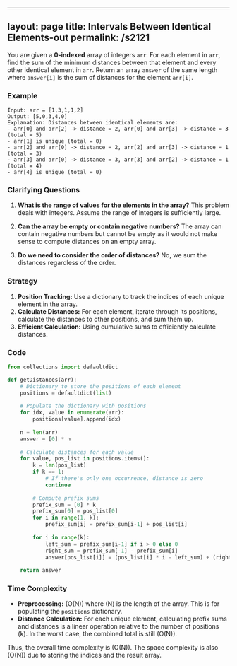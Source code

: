 
---
layout: page
title:  Intervals Between Identical Elements-out
permalink: /s2121
---

You are given a **0-indexed** array of integers `arr`. For each element in `arr`, find the sum of the minimum distances between that element and every other identical element in `arr`. Return an array `answer` of the same length where `answer[i]` is the sum of distances for the element `arr[i]`.

### Example

```
Input: arr = [1,3,1,1,2]
Output: [5,0,3,4,0]
Explanation: Distances between identical elements are:
- arr[0] and arr[2] -> distance = 2, arr[0] and arr[3] -> distance = 3 (total = 5)
- arr[1] is unique (total = 0)
- arr[2] and arr[0] -> distance = 2, arr[2] and arr[3] -> distance = 1 (total = 3)
- arr[3] and arr[0] -> distance = 3, arr[3] and arr[2] -> distance = 1 (total = 4)
- arr[4] is unique (total = 0)
```

### Clarifying Questions

1. **What is the range of values for the elements in the array?**
   This problem deals with integers. Assume the range of integers is sufficiently large.
   
2. **Can the array be empty or contain negative numbers?**
   The array can contain negative numbers but cannot be empty as it would not make sense to compute distances on an empty array.

3. **Do we need to consider the order of distances?**
   No, we sum the distances regardless of the order.

### Strategy

1. **Position Tracking:** Use a dictionary to track the indices of each unique element in the array.
2. **Calculate Distances:** For each element, iterate through its positions, calculate the distances to other positions, and sum them up.
3. **Efficient Calculation:** Using cumulative sums to efficiently calculate distances.

### Code

```python
from collections import defaultdict

def getDistances(arr):
    # Dictionary to store the positions of each element
    positions = defaultdict(list)
    
    # Populate the dictionary with positions
    for idx, value in enumerate(arr):
        positions[value].append(idx)
    
    n = len(arr)
    answer = [0] * n
    
    # Calculate distances for each value
    for value, pos_list in positions.items():
        k = len(pos_list)
        if k == 1:
            # If there's only one occurrence, distance is zero
            continue
        
        # Compute prefix sums
        prefix_sum = [0] * k
        prefix_sum[0] = pos_list[0]
        for i in range(1, k):
            prefix_sum[i] = prefix_sum[i-1] + pos_list[i]
        
        for i in range(k):
            left_sum = prefix_sum[i-1] if i > 0 else 0
            right_sum = prefix_sum[-1] - prefix_sum[i]
            answer[pos_list[i]] = (pos_list[i] * i - left_sum) + (right_sum - pos_list[i] * (k - i - 1))
    
    return answer
```

### Time Complexity

- **Preprocessing:** \(O(N)\) where \(N\) is the length of the array. This is for populating the `positions` dictionary.
- **Distance Calculation:** For each unique element, calculating prefix sums and distances is a linear operation relative to the number of positions \(k\). In the worst case, the combined total is still \(O(N)\).

Thus, the overall time complexity is \(O(N)\). The space complexity is also \(O(N)\) due to storing the indices and the result array.